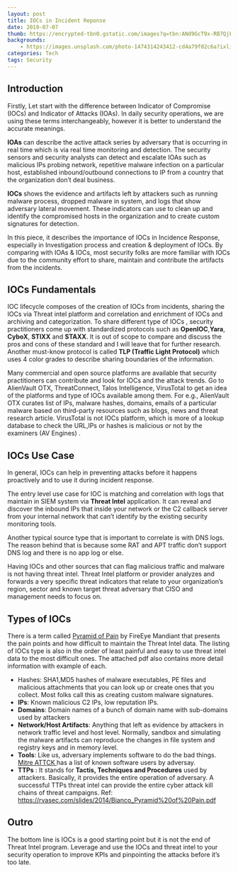 ```yaml
---
layout: post
title: IOCs in Incident Reponse
date: 2019-07-07
thumb: https://encrypted-tbn0.gstatic.com/images?q=tbn:ANd9GcT9x-RB7QjFszBeED32fg5UNDSx5XLIpPvFIsH2MTrzWCI1ecBV
backgrounds: 
    - https://images.unsplash.com/photo-1474314243412-cd4a79f02c6a?ixlib=rb-1.2.1&ixid=eyJhcHBfaWQiOjEyMDd9&auto=format&fit=crop&w=1951&q=80
categories: Tech
tags: Security
--- 
```


## Introduction

Firstly, Let start with the difference between Indicator of Compromise (IOCs)  and Indicator of Attacks (IOAs). In daily security operations, we are using these terms interchangeably, however it is better to understand the accurate meanings.

**IOAs** can describe the active attack series by adversary that is occurring in real time which is via real time monitoring and detection.
The security sensors and security analysts can detect and escalate IOAs such as malicious IPs probing network, repetitive malware infection on a particular host, established inbound/outbound connections to IP from a country that the organization don’t deal business. 

**IOCs** shows the evidence and artifacts left by attackers such as running malware process, dropped malware in system, and logs that show adversary lateral movement. These indicators can use to clean up and identify the compromised hosts in the organization and to create custom signatures for detection.

In this piece,  it describes the importance of IOCs in Incidence Response, especially in Investigation process and creation & deployment of IOCs.  By comparing with IOAs & IOCs, most security folks are more familiar with IOCs due to the community effort to share, maintain and contribute the artifacts from the incidents.

## IOCs Fundamentals

IOC lifecycle composes of the creation of IOCs from incidents, sharing the IOCs via Threat intel platform and correlation and enrichment of  IOCs and archiving and categorization. To share different type of IOCs , security practitioners come up with standardized protocols such as **OpenIOC**,**Yara**, **CyboX**, **STIXX** and **STAXX**.  It is out of scope to compare and discuss the pros and cons of these standard and I will leave that for further research. Another must-know protocol is called **TLP (Traffic Light Protocol)** which uses 4 color grades to describe sharing boundaries of the information. 

Many commercial and open source platforms are available that security practitioners can contribute and look for IOCs and the attack trends. 
Go to AlienVault OTX, ThreatConnect, Talos Intelligence, VirusTotal to get an idea of the platforms and type of IOCs available among them.  For e.g., AlienVault OTX curates list of IPs, malware hashes, domains, emails of a particular malware based on third-party resources such as blogs, news and threat research article. VirusTotal is not IOCs platform, which is more of a lookup database to check the URL,IPs or hashes is malicious or not by the examiners (AV Engines) .

## IOCs Use Case

In general, IOCs can help in preventing attacks before it happens proactively  and to use it during incident response.

The entry level use case for IOC is matching and correlation with logs that maintain in SIEM system via **Threat Intel** application.  It can reveal and discover the inbound IPs that inside your network or the C2 callback server  from your internal network that can’t identify by the existing security monitoring tools. 

Another typical source type that is important to correlate is with DNS logs. The reason behind that is because some RAT and APT traffic don’t support DNS log and there is no app log or else.

Having IOCs and other sources that can flag malicious traffic and malware is not having  threat intel. Threat Intel platform or provider analyzes and forwards a very specific threat indicators that relate to your organization’s region, sector and known target threat adversary that CISO and management needs to focus on.

## Types of IOCs

 There is a term called [Pyramid of Pain](https://rvasec.com/slides/2014/Bianco_Pyramid%20of%20Pain.pdf) by FireEye Mandiant that presents the pain points and how difficult to maintain the Threat Intel data.
The listing of IOCs type is also in the order of least painful and easy to use threat intel data to the most difficult ones. The attached pdf also contains more detail information with example of each.

* Hashes: SHA1,MD5 hashes of malware executables, PE files and malicious attachments that you can look up or create ones that you collect. Most folks call this as creating custom malware signatures. 
* **IPs**:  Known malicious C2 IPs, low reputation IPs.
* **Domains**: Domain names of a bunch of domain name with sub-domains used by attackers
* **Network/Host Artifacts**: Anything that left as evidence by attackers in network traffic level and host level. Normally, sandbox and simulating the malware artifacts  can reproduce the changes in file system and registry keys and in memory level.
* **Tools**: Like us, adversary implements software to do the bad things. [Mitre ATTCK ](https://attack.mitre.org/software/) has a list of known software users by adversay.
* **TTPs** : It stands for **Tactis, Techniques and Procedures** used by attackers. Basically, it provides the entire operation of adversary. A successful TTPs threat intel can provide the entire cyber attack kill chains of threat campaigns. 
Ref: https://rvasec.com/slides/2014/Bianco_Pyramid%20of%20Pain.pdf 


## Outro

The bottom line is IOCs is a good starting point but it is not the end of Threat Intel program.  Leverage and use the IOCs and threat intel to your security operation to improve KPIs and pinpointing the attacks before it’s too late.